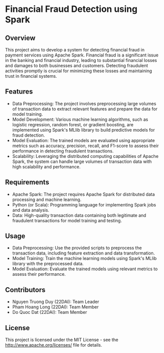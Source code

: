 # Financial Fraud Detection using Spark
## Overview
This project aims to develop a system for detecting financial fraud in payment services using Apache Spark. Financial fraud is a significant issue in the banking and financial industry, leading to substantial financial losses and damages to both businesses and customers. Detecting fraudulent activities promptly is crucial for minimizing these losses and maintaining trust in financial systems.

## Features
- Data Preprocessing: The project involves preprocessing large volumes of transaction data to extract relevant features and prepare the data for model training.
- Model Development: Various machine learning algorithms, such as logistic regression, random forest, or gradient boosting, are implemented using Spark's MLlib library to build predictive models for fraud detection.
- Model Evaluation: The trained models are evaluated using appropriate metrics such as accuracy, precision, recall, and F1-score to assess their performance in detecting fraudulent transactions.
- Scalability: Leveraging the distributed computing capabilities of Apache Spark, the system can handle large volumes of transaction data with high scalability and performance.
## Requirements
- Apache Spark: The project requires Apache Spark for distributed data processing and machine learning.
- Python (or Scala): Programming language for implementing Spark jobs and data analysis.
- Data: High-quality transaction data containing both legitimate and fraudulent transactions for model training and testing.
## Usage
- Data Preprocessing: Use the provided scripts to preprocess the transaction data, including feature extraction and data transformation.
- Model Training: Train the machine learning models using Spark's MLlib library with the preprocessed data.
- Model Evaluation: Evaluate the trained models using relevant metrics to assess their performance.
## Contributors
- Nguyen Truong Duy (22DAI): Team Leader
- Pham Hoang Long (22DAI): Team Member
- Do Quoc Dat (22DAI): Team Member
## License
This project is licensed under the MIT License - see the http://www.apache.org/licenses/ file for details.
